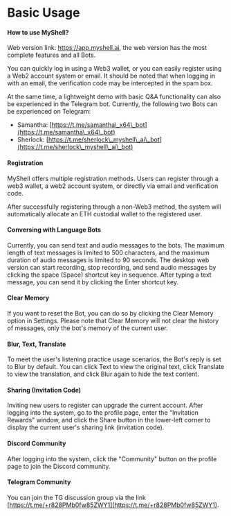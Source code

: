 # Basic Usage

#### How to use MyShell?

Web version link: https://app.myshell.ai, the web version has the most complete features and all Bots.

You can quickly log in using a Web3 wallet, or you can easily register using a Web2 account system or email. It should be noted that when logging in with an email, the verification code may be intercepted in the spam box.

At the same time, a lightweight demo with basic Q&A functionality can also be experienced in the Telegram bot. Currently, the following two Bots can be experienced on Telegram:

* Samantha: [https://t.me/samantha\_x64\_bot](https://t.me/samantha\_x64\_bot)
* Sherlock: [https://t.me/sherlock\_myshell\_ai\_bot](https://t.me/sherlock\_myshell\_ai\_bot)

#### Registration

MyShell offers multiple registration methods. Users can register through a web3 wallet, a web2 account system, or directly via email and verification code.

After successfully registering through a non-Web3 method, the system will automatically allocate an ETH custodial wallet to the registered user.

#### Conversing with Language Bots

Currently, you can send text and audio messages to the bots. The maximum length of text messages is limited to 500 characters, and the maximum duration of audio messages is limited to 90 seconds. The desktop web version can start recording, stop recording, and send audio messages by clicking the space (Space) shortcut key in sequence. After typing a text message, you can send it by clicking the Enter shortcut key.

#### Clear Memory

If you want to reset the Bot, you can do so by clicking the Clear Memory option in Settings. Please note that Clear Memory will not clear the history of messages, only the bot's memory of the current user.

#### Blur, Text, Translate

To meet the user's listening practice usage scenarios, the Bot's reply is set to Blur by default. You can click Text to view the original text, click Translate to view the translation, and click Blur again to hide the text content.

#### Sharing (Invitation Code)

Inviting new users to register can upgrade the current account. After logging into the system, go to the profile page, enter the "Invitation Rewards" window, and click the Share button in the lower-left corner to display the current user's sharing link (invitation code).

#### Discord Community

After logging into the system, click the "Community" button on the profile page to join the Discord community.

#### Telegram Community

You can join the TG discussion group via the link [https://t.me/+r828PMb0fw85ZWY1](https://t.me/+r828PMb0fw85ZWY1).